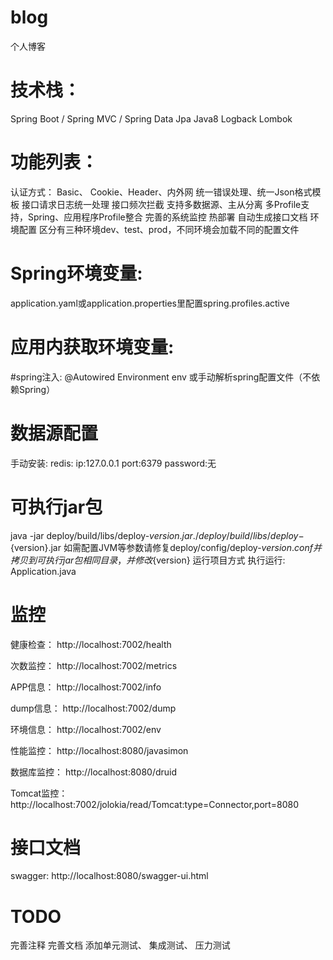 # blog
个人博客

# 技术栈：
Spring Boot / Spring MVC / Spring Data Jpa
Java8
Logback
Lombok

# 功能列表：
认证方式： Basic、 Cookie、Header、内外网
统一错误处理、统一Json格式模板
接口请求日志统一处理
接口频次拦截
支持多数据源、主从分离
多Profile支持，Spring、应用程序Profile整合
完善的系统监控
热部署
自动生成接口文档
环境配置
区分有三种环境dev、test、prod，不同环境会加载不同的配置文件

# Spring环境变量:
application.yaml或application.properties里配置spring.profiles.active

# 应用内获取环境变量: 
#spring注入: @Autowired Environment env 或手动解析spring配置文件（不依赖Spring）

# 数据源配置
手动安装: redis: ip:127.0.0.1 port:6379 password:无

# 可执行jar包
java -jar deploy/build/libs/deploy-${version}.jar
./deploy/build/libs/deploy-${version}.jar 如需配置JVM等参数请修复deploy/config/deploy-${version}.conf并拷贝到可执行jar包相同目录，并修改${version}
运行项目方式
执行运行: Application.java

# 监控
健康检查： http://localhost:7002/health

次数监控： http://localhost:7002/metrics

APP信息： http://localhost:7002/info

dump信息： http://localhost:7002/dump

环境信息： http://localhost:7002/env

性能监控： http://localhost:8080/javasimon

数据库监控： http://localhost:8080/druid

Tomcat监控： http://localhost:7002/jolokia/read/Tomcat:type=Connector,port=8080

# 接口文档
swagger: http://localhost:8080/swagger-ui.html

# TODO
完善注释
完善文档
添加单元测试、
集成测试、
压力测试
